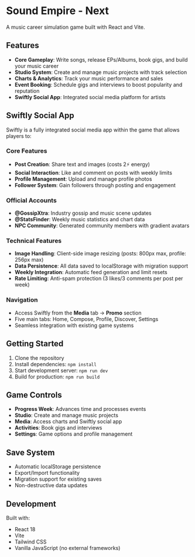 # Sound Empire - Next

A music career simulation game built with React and Vite.

## Features

- **Core Gameplay**: Write songs, release EPs/Albums, book gigs, and build your music career
- **Studio System**: Create and manage music projects with track selection
- **Charts & Analytics**: Track your music performance and sales
- **Event Booking**: Schedule gigs and interviews to boost popularity and reputation
- **Swiftly Social App**: Integrated social media platform for artists

## Swiftly Social App

Swiftly is a fully integrated social media app within the game that allows players to:

### Core Features
- **Post Creation**: Share text and images (costs 2⚡ energy)
- **Social Interaction**: Like and comment on posts with weekly limits
- **Profile Management**: Upload and manage profile photos
- **Follower System**: Gain followers through posting and engagement

### Official Accounts
- **@GossipXtra**: Industry gossip and music scene updates
- **@StatsFinder**: Weekly music statistics and chart data
- **NPC Community**: Generated community members with gradient avatars

### Technical Features
- **Image Handling**: Client-side image resizing (posts: 800px max, profile: 256px max)
- **Data Persistence**: All data saved to localStorage with migration support
- **Weekly Integration**: Automatic feed generation and limit resets
- **Rate Limiting**: Anti-spam protection (3 likes/3 comments per post per week)

### Navigation
- Access Swiftly from the **Media** tab → **Promo** section
- Five main tabs: Home, Compose, Profile, Discover, Settings
- Seamless integration with existing game systems

## Getting Started

1. Clone the repository
2. Install dependencies: `npm install`
3. Start development server: `npm run dev`
4. Build for production: `npm run build`

## Game Controls

- **Progress Week**: Advances time and processes events
- **Studio**: Create and manage music projects
- **Media**: Access charts and Swiftly social app
- **Activities**: Book gigs and interviews
- **Settings**: Game options and profile management

## Save System

- Automatic localStorage persistence
- Export/Import functionality
- Migration support for existing saves
- Non-destructive data updates

## Development

Built with:
- React 18
- Vite
- Tailwind CSS
- Vanilla JavaScript (no external frameworks)
